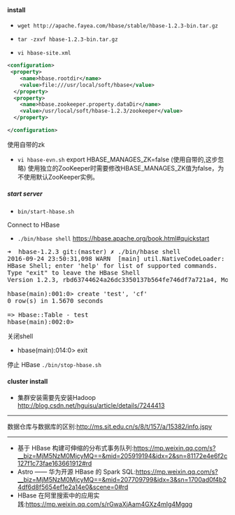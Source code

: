 #### install
+ `wget http://apache.fayea.com/hbase/stable/hbase-1.2.3-bin.tar.gz`
+ `tar -zxvf hbase-1.2.3-bin.tar.gz`

+ `vi hbase-site.xml`

```xml
<configuration>
 <property>
    <name>hbase.rootdir</name>
    <value>file:///usr/local/soft/hbase</value>
  </property>
  <property>
    <name>hbase.zookeeper.property.dataDir</name>
    <value>/usr/local/soft/hbase-1.2.3/zookeeper</value>
  </property>

</configuration>
```

使用自带的zk

+ `vi hbase-evn.sh`
export HBASE_MANAGES_ZK=false (使用自带的,这步忽略)
使用独立的ZooKeeper时需要修改HBASE_MANAGES_ZK值为false，为不使用默认ZooKeeper实例。

##### start server
+ `bin/start-hbase.sh`

Connect to HBase
+ `./bin/hbase shell`
<https://hbase.apache.org/book.html#quickstart>


<pre>
➜  hbase-1.2.3 git:(master) ✗ ./bin/hbase shell
2016-09-24 23:50:31,098 WARN  [main] util.NativeCodeLoader: Unable to load native-hadoop library for your platform... using builtin-java classes where applicable
HBase Shell; enter 'help<RETURN>' for list of supported commands.
Type "exit<RETURN>" to leave the HBase Shell
Version 1.2.3, rbd63744624a26dc3350137b564fe746df7a721a4, Mon Aug 29 15:13:42 PDT 2016

hbase(main):001:0> create 'test', 'cf'
0 row(s) in 1.5670 seconds

=> Hbase::Table - test
hbase(main):002:0>
</pre>

关闭shell
+ hbase(main):014:0> exit

停止 HBase
`./bin/stop-hbase.sh`

#### cluster install
+ 集群安装需要先安装Hadoop
<http://blog.csdn.net/hguisu/article/details/7244413>

---

数据仓库与数据库的区别:<http://ms.sit.edu.cn/s/8/t/157/a/15382/info.jspy>

---

+ 基于 HBase 构建可伸缩的分布式事务队列:<https://mp.weixin.qq.com/s?__biz=MjM5NzM0MjcyMQ==&mid=205919194&idx=2&sn=81172e4e6f2c127f1c73fae163661912#rd>
+ Astro —— 华为开源 HBase 的 Spark SQL:<https://mp.weixin.qq.com/s?__biz=MjM5NzM0MjcyMQ==&mid=207709799&idx=3&sn=1700ad0f4b24df6d8f5654ef1e2a14e0&scene=0#rd>
+ HBase 在阿里搜索中的应用实践:<https://mp.weixin.qq.com/s/rGwaXjAam4GXz4mIg4Mgqg>

